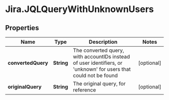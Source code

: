 # Jira.JQLQueryWithUnknownUsers

## Properties

Name | Type | Description | Notes
------------ | ------------- | ------------- | -------------
**convertedQuery** | **String** | The converted query, with accountIDs instead of user identifiers, or &#39;unknown&#39; for users that could not be found | [optional] 
**originalQuery** | **String** | The original query, for reference | [optional] 


